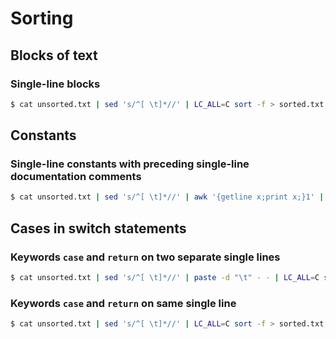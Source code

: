 # Sorting

## Blocks of text

### Single-line blocks

```bash
$ cat unsorted.txt | sed 's/^[ \t]*//' | LC_ALL=C sort -f > sorted.txt
```

## Constants

### Single-line constants with preceding single-line documentation comments

```bash
$ cat unsorted.txt | sed 's/^[ \t]*//' | awk '{getline x;print x;}1' | paste -d "\t" - - | LC_ALL=C sort -f | tr '\t' '\n' | awk '{getline x;print x;}1' > sorted.txt
```

## Cases in switch statements

### Keywords `case` and `return` on two separate single lines

```bash
$ cat unsorted.txt | sed 's/^[ \t]*//' | paste -d "\t" - - | LC_ALL=C sort -f | tr '\t' '\n' > sorted.txt
```

### Keywords `case` and `return` on same single line

```bash
$ cat unsorted.txt | sed 's/^[ \t]*//' | LC_ALL=C sort -f > sorted.txt
```
